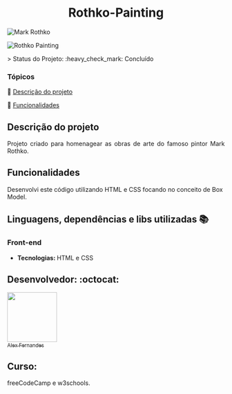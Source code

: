 <div align="center">
    <h1>Rothko-Painting</h1>

</div>

![Mark Rothko](https://user-images.githubusercontent.com/108309097/209240543-d26cd3d4-289c-46da-b270-39e92e5b8ce1.png)
<div>

</div>


![Rothko Painting](https://user-images.githubusercontent.com/108309097/209240547-d92fc5bd-df57-430c-a489-5a5ac7f4390b.png)

<div>




</div>
> Status do Projeto: :heavy_check_mark: Concluído

### Tópicos 

:small_blue_diamond: [Descrição do projeto](#descrição-do-projeto)

:small_blue_diamond: [Funcionalidades](#funcionalidades)


## Descrição do projeto 

<p align="justify">
Projeto criado para homenagear as obras de arte do famoso pintor Mark Rothko.
</p>

## Funcionalidades

Desenvolvi este código utilizando HTML e CSS focando no conceito de Box Model.

## Linguagens, dependências e libs utilizadas :books:

<h3>Front-end</h3>
<ul>
    <li><b>Tecnologias: </b>HTML e CSS</li>
</ul>




## Desenvolvedor: :octocat:


[<img src="https://github.com/alexfn93.png" width=115><br><sub>Alex Fernandes</sub>](https://github.com/alexfn93)  <br> 


<h2>Curso:</h2> 
freeCodeCamp e w3schools.
